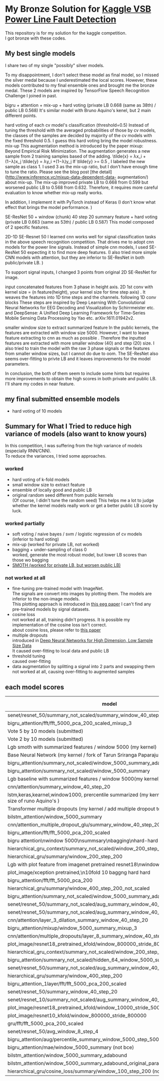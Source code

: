 
# My Bronze Solution for [Kaggle VSB Power Line Fault Detection](https://www.kaggle.com/c/vsb-power-line-fault-detection/submissions?sortBy=date&group=all&page=1)


This repository is for my solution for the kaggle competition.  
I got bronze with these codes. 

## My best single models

I share two of my single "possibly" silver models.

To my disappointment, I don't select these model as final model, 
so I missed the silver medal because I underestimated the local scores. 
However, these models contributed to my final ensemble ones and brought me the bronze medal. 
These 2 models are inspired by TensorFlow Speech Recognition Challenge I joined in past.

bigru + attention + mix-up + hard voting (private LB 0.668 (same as 38th) / public LB 0.568)
It's similar model with Bruno Aquino's kenel, but 2 main different points.

hard voting of each cv model's classification (threshold=0.5)
Instead of tuning the threshold with the averaged probabilities of those by cv models, 
the classes of the samples are decided by majority of the cv models with the fixed threshold 0.5. I guess this hard voting bring the model robustness.
mix-up
This augmentation method is introduced by the paper mixup: Beyond Empirical Risk Minimization. 
The augmentation generates a new sample from 2 training samples based of the adding.
   \tilde{x} = λx_i +(1−λ)x_j
   \tilde{y} = λy_i +(1−λ)y_j
If \tilde{y} >= 0.5 \, I labeled the new sample as class 1. 
I used 3 as the mix-up ratio, but I don't have enough time to tune the ratio. 
Please see the blog post [the detail](http://www.inference.vc/mixup-data-dependent-data- 
augmentation/) about mix-up. 
The mix-up improved private LB to 0.668 from 0.599 but worsened public LB to 0.568 from 
0.632. Therefore, it requires more careful evaluation to know whether mix-up really works.

In addition, I implement it with PyTorch instead of Keras (I don't know what effect that brings the model performance. ) 


SE-ResNet 50 + window (chunk) 40 step 20 summary feature + hard voting (private LB 0.663 (same as 53th) / public LB 0.587)
This model composed of 2 specific features.

2D-1D SE-Resnet 50
I learned cnn works well for signal classification tasks in the above speech recognition 
competition. That drives me to adopt cnn models for the power line signals. 
Instead of simple cnn models, I used SE-ResNet 50 expecting it to find more deep features. 
(I also tried more simple CNN models with attention, but they are inferior to SE-ResNet in both public/private LB. )

To support signal inputs, I changed 3 points from original 2D SE-ResNet for image.

input concatenated features from 3 phase in height axis.
2D 1st conv with kernel size = (n feature(height), your kernel size for time step axis) . It weaves the features into 1D time steps and the channels.
following 1D conv blocks
These steps are inspired by Deep Learning With Convolutional Neural Networks for EEG Decoding and Visualization by Schirrmeister etc. and DeepSense: A Unified Deep Learning Framework for Time-Series Mobile Sensing Data Processing by Yao etc. arXiv:1611.01942v2.

smaller window size to extract summarized feature
In the public kernels, the features are extracted with window size 5000. 
However, I want to leave feature extracting to cnn as much as possible . 
Therefore the inputted features are extracted with more smaller window (40) and step (20) size. 
I also tried to train the model with the raw 3 phase signals or the features from smaller window 
sizes, but I cannot do due to oom.
The SE-ResNet also seems over-fitting to privte LB and it leaves improvements for the model parameters.

In conclusion, the both of them seem to include some hints but requires more improvements 
to obtain the high scores in both private and public LB.
I'll share my codes in near feature.  

## my final submitted ensemble models

- hard voting of 10 models


## Summary for What I Tried to reduce high variance of models (also want to know yours)

In this competition, I was suffering from the high variance of models (especially RNN/CNN).  
To reduce the variances, I tried some approaches.  

### worked

- hard voting of k-fold models
- small window size to extract feature
- ensemble of locally good and public LB
- original random seed different from public kernels  
    (Of course, I didn't tune the random seed)
    This helps me a lot to judge whether the kernel models really work or get a better public LB score by luck.

### worked partially 

- soft voting / naive bayes / svm / logistic regression of cv models  
    (inferior to hard voting)
- mix-up 
    (worked for private LB, not worked)
- bagging + under-sampling of class 0  
    worked, generate the most robust model, but lower LB scores than those wo bagging
- [SMOTH (worked for private LB, but worsen public LB)](https://www.kaggle.com/yatzhash/smote-to-learn-from-a-few-anomaly-sample/edit)

### not worked at all
- fine-tuning pre-trained model with ImageNet.  
  The signals are convert into images by plotting them. The models are inferior to the non-image models.  
  This plotting approach is introduced in [this eeg paper](https://www.sciencedirect.com/science/article/pii/S2213158219300348)
  I can't find any pre-trained models by signal datasets.   
- cosine loss  
  not worked at all, training didn't progress. It is possible my implementation of the cosine loss isn't correct.  
  about cosine loss, please refer to [this paper](https://arxiv.org/abs/1901.09054)
- multiple dropouts  
  introduced in [Deep Neural Networks for High Dimension, Low Sample Size Data](https://www.ijcai.org/proceedings/2017/0318.pdf)  
  It caused over-fitting to local data and public LB
- threshold tuning  
    caused over-fitting
- data augmentation by splitting a signal into 2 parts and swapping them  
    not worked at all, causing over-fitting to augmented samples

## each model scores

| model                                                                                                    | private LB | public LB | LB diff  | avg_valid_score | std_valid_score | avg_train_score | std_train_score | avg_train – valid_score |
|----------------------------------------------------------------------------------------------------------|------------|-----------|----------|-----------------|-----------------|-----------------|-----------------|-------------------------|
| senet/resnet_50/summary_not_scaled/summary_window_40_step_20                                             | 0.6637     | 0.58799   | -0.07571 | 0.7704479123    | 0.040493426     | 0.8425798233    | 0.0406163756    | 0.072131911             |
| bigru_attention/fft/fft_5000_pca_200_scaled_mixup_3                                                      | 0.64809    | 0.43756   | -0.21053 | 0.7005664499    | 0.0954152228    | 0.9966534313    | 0.0031825431    | 0.2960869814            |
| Vote 5 by 10 models (submitted)                                                                          | 0.64573    | 0.67097   | 0.02524  |                 |                 |                 |                 | 0                       |
| Vote 2 by 10 models (submitted)                                                                          | 0.63521    | 0.67728   | 0.04207  |                 |                 |                 |                 | 0                       |
| Lgb smoth with summarized features  / window 5000 (my kernel)                                            | 0.60413    | 0.46814   | -0.13599 |                 |                 |                 |                 | 0                       |
| Base Neural Network  (my kernel / fork of Tarun Sriranga Paparaju's)                                     | 0.60128    | 0.67756   | 0.07628  |                 |                 |                 |                 | 0                       |
| bigru_attention/summary_not_scaled/window_5000_summary_adabound                                          | 0.60107    | 0.59639   | -0.00468 | 0.7905776706    | 0.0472729464    | 0.8188164191    | 0.0522787047    | 0.0282387485            |
| bigru_attention/summary_not_scaled/window_5000_summary                                                   | 0.59926    | 0.63203   | 0.03277  | 0.737201588     | 0.0657890232    | 0.7278606397    | 0.0329050406    | -0.0093409483           |
| Lgb baseline with summarized features  / window 5000(my kernel)                                          | 0.59825    | 0.57432   | -0.02393 |                 |                 |                 |                 | 0                       |
| cnn/attention/summary_window_40_step_20                                                                  | 0.592      | 0.5586    | -0.0334  | 0.7968742123    | 0.0478793898    | 0.8848245502    | 0.0370868434    | 0.087950338             |
| lstm,keras,kearnel,window1000, prercentile summarized (my kernel / change window size of runo Aquino's ) | 0.58723    | 0.58417   | -0.00306 |                 |                 |                 |                 | 0                       |
| Transformer multiple dropouts (my kernel / add multiple dropout to Khoi Nguyen 2's )                     | 0.58218    | 0.63815   | 0.05597  |                 |                 |                 |                 | 0                       |
| bilstm_attention/window_5000_summary                                                                     | 0.576      | 0.60917   | 0.03317  | 0               | 0               | 0               | 0               | 0                       |
| cnn/attention_multiple_dropout_glu/summary_window_40_step_20                                             | 0.57271    | 0.51742   | -0.05529 | 0.7732131238    | 0.0472060149    | 0.9751040672    | 0.0093121909    | 0.2018909434            |
| bigru_attention/fft/fft_5000_pca_200_scaled                                                              | 0.57136    | 0.22358   | -0.34778 | 0.6733431604    | 0.0861268474    | 0.9983384712    | 0.0022334284    | 0.3249953108            |
| bigru attention\nwindow 5000\nsummsary\nbagging\nhard-hard vote                                          | 0.56166    | 0.56729   | 0.00563  |                 |                 |                 |                 | 0                       |
| hierarchical_gru_context/summary_not_scaled/window_200_step_200                                          | 0.55697    | 0.50773   | -0.04924 | 0.7640551614    | 0.0547853114    | 0.8922545967    | 0.0486670168    | 0.1281994354            |
| hierarchical_gru/summary/window_200_step_200                                                             | 0.54983    | 0.51372   | -0.03611 | 0.7653735125    | 0.0515660403    | 0.8477982792    | 0.0367964827    | 0.0824247667            |
| Lgb with plot feature from imagenet pretrained resnet18\nwindow800000                                    | 0.52132    | 0.31006   | -0.21126 |                 |                 |                 |                 | 0                       |
| plot_image/xception pretrained,\n10fold 10 baggng hard hard                                              | 0.42124    | 0.43992   | 0.01868  |                 |                 |                 |                 | 0                       |
| bigru_attention/fft/fft_5000_pca_200                                                                     | 0.08013    | 0.03401   | -0.04612 | 0.7396792297    | 0.0532865745    | 0.8840468977    | 0.0317707373    | 0.144367668             |
| hierarchical_gru/summary/window_400_step_200_not_scaled                                                  |            |           | 0        | 0.7795642853    | 0.0430654655    | 0.8619797012    | 0.0318342473    | 0.082415416             |
| bigru_attention/summary_not_scaled/window_5000_summary_adabound_fixed_attention                          |            |           | 0        | 0.7733391786    | 0.0547682797    | 0.8829171245    | 0.083526586     | 0.1095779459            |
| senet/resnet_50/summary_not_scaled/aug_summary_window_40_step_20_oversampling                            |            |           | 0        | 0.7681722669    | 0.0440787202    | 0.9488968856    | 0.0356257465    | 0.1807246187            |
| senet/resnet_50/summary_not_scaled/aug_summary_window_40_step_20                                         |            |           | 0        | 0.765468338     | 0.0158233148    | 0.7790296125    | 0.3148757294    | 0.0135612744            |
| cnn/attention/layer_3_dilation_summary_window_40_step_20                                                 |            |           | 0        | 0.7649039755    | 0.0403176339    | 0.8689986741    | 0.0230227488    | 0.1040946987            |
| bigru_attention/mixup/window_5000_summary_mixup_3                                                        |            |           | 0        | 0.750878024     | 0.0629679006    | 0.6147919619    | 0.033218479     | -0.1360860621           |
| cnn/attention/multiple_dropouts/layer_8_summary_window_40_step_20                                        |            |           | 0        | 0.7500082943    | 0.0338723182    | 0.9894916558    | 0.0099192088    | 0.2394833615            |
| plot_image/resnet18_pretrained_kfold/window_800000_stride_800000                                         |            |           | 0        | 0.7496013443    | 0.1035896812    | 1               | 0               | 0.2503986557            |
| hierarchical_gru_context/summary_not_scaled/window_200_step_200_10fld                                    |            |           | 0        | 0.7259868204    | 0.0472379816    | 0.9984955643    | 0.0030088714    | 0.2725087439            |
| bigru_attention/summary_not_scaled/hidden_64_window_5000_summary                                         |            |           | 0        | 0.7236540053    | 0.0789522569    | 0.7087902626    | 0.0345793849    | -0.0148637426           |
| senet/resnet_50/summary_not_scaled/aug_summary_window_40_step_20_ratio_4                                 |            |           | 0        | 0.7220189096    | 0.0321808091    | 0.9501078494    | 0.0491061887    | 0.2280889398            |
| hierarchical_gru/summary/window_400_step_200                                                             |            |           | 0        | 0.7121102149    | 0.0531124581    | 0.8790451773    | 0.1050255724    | 0.1669349624            |
| bigru_attention_1layer/fft/fft_5000_pca_200_scaled                                                       |            |           | 0        | 0.683906986     | 0.0752258091    | 0.9961403753    | 0.0083853813    | 0.3122333893            |
| senet/resnet_50/summary_window_40_step_20                                                                |            |           | 0        | 0.6585946333    | 0.0325341711    | 1               | 0               | 0.3414053667            |
| senet/resnet_10/summary_not_scaled/aug_summary_window_40_step_20_cancelled                               |            |           | 0        | 0.5879330898    | 0.0390600348    | 0.9899028935    | 0.0142794649    | 0.4019698037            |
| plot_image/resnet18_pretrained_kfold/window_10000_stride_5000                                            |            |           | 0        | 0.5738912546    | 0.0267053787    | 0.7727539571    | 0.1775875701    | 0.1988627025            |
| plot_image/resnet10_kfold/window_800000_stride_800000                                                    |            |           | 0        | 0.570559577     | 0.2950392701    | 0.8784202678    | 0.2416770508    | 0.3078606908            |
| gru/fft/fft_5000_pca_200_scaled                                                                          |            |           | 0        | 0.5175065547    | 0.1041856576    | 0.7466612351    | 0.1334295432    | 0.2291546805            |
| senet/resnet_50/avg_window_8_step_4                                                                      |            |           | 0        | 0.4717577145    | 0               | 0.5040333382    | 0               | 0.0322756237            |
| bigru_attention/aug/percentile_summary_window_5000_step_5000                                             |            |           | 0        | 0.4162296948    | 0.3400685033    | 0.4626842009    | 0.3508078985    | 0.0464545061            |
| bigru_attention/mae/window_5000_summary (not bce)                                                        |            |           | 0        | 0               | 0               | 0.0272139915    | 0.0272139915    | 0.0272139915            |
| bilstm_attention/window_5000_summary_adabound                                                            |            |           | 0        | 0               | 0               | 0               | 0               | 0                       |
| bilstm_attention/window_5000_summary_adabound_original_param                                             |            |           | 0        | 0               | 0               | 0.0287608089    | 0.0498151823    | 0.0287608089            |
| hierarchical_gru/cosine_loss/summary/window_100_step_200 (not bce)                                       |            |           | 0        | 0               | 0               | 0.0188631135    | 0.0215095338    | 0.0188631135            |